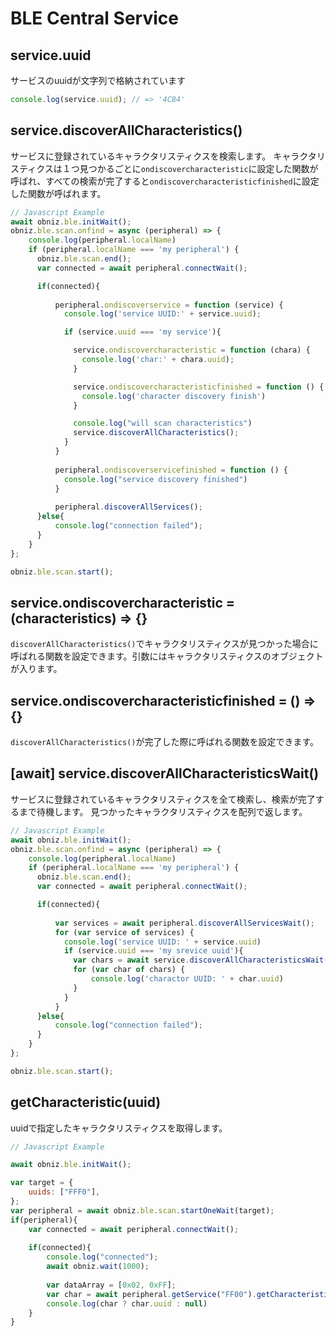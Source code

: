 # BLE Central Service

## service.uuid

サービスのuuidが文字列で格納されています

```javascript
console.log(service.uuid); // => '4C84'
```

## service.discoverAllCharacteristics()

サービスに登録されているキャラクタリスティクスを検索します。
キャラクタリスティクスは１つ見つかるごとに`ondiscovercharacteristic`に設定した関数が呼ばれ、すべての検索が完了すると`ondiscovercharacteristicfinished`に設定した関数が呼ばれます。

```Javascript
// Javascript Example
await obniz.ble.initWait();
obniz.ble.scan.onfind = async (peripheral) => {
    console.log(peripheral.localName)
    if (peripheral.localName === 'my peripheral') {
      obniz.ble.scan.end();
      var connected = await peripheral.connectWait();

      if(connected){
        
          peripheral.ondiscoverservice = function (service) {
            console.log('service UUID:' + service.uuid);

            if (service.uuid === 'my service'){

              service.ondiscovercharacteristic = function (chara) {
                console.log('char:' + chara.uuid);
              }

              service.ondiscovercharacteristicfinished = function () {
                console.log('character discovery finish')
              }

              console.log("will scan characteristics")
              service.discoverAllCharacteristics();
            }
          }
        
          peripheral.ondiscoverservicefinished = function () {
            console.log("service discovery finished")
          }
        
          peripheral.discoverAllServices();
      }else{
          console.log("connection failed");
      }
    }
};

obniz.ble.scan.start();
```

## service.ondiscovercharacteristic = (characteristics) => {}

`discoverAllCharacteristics()`でキャラクタリスティクスが見つかった場合に呼ばれる関数を設定できます。引数にはキャラクタリスティクスのオブジェクトが入ります。

## service.ondiscovercharacteristicfinished = () => {}

`discoverAllCharacteristics()`が完了した際に呼ばれる関数を設定できます。

## \[await] service.discoverAllCharacteristicsWait()

サービスに登録されているキャラクタリスティクスを全て検索し、検索が完了するまで待機します。
見つかったキャラクタリスティクスを配列で返します。

```Javascript
// Javascript Example
await obniz.ble.initWait();
obniz.ble.scan.onfind = async (peripheral) => {
    console.log(peripheral.localName)
    if (peripheral.localName === 'my peripheral') {
      obniz.ble.scan.end();
      var connected = await peripheral.connectWait();

      if(connected){
        
          var services = await peripheral.discoverAllServicesWait();
          for (var service of services) {
            console.log('service UUID: ' + service.uuid)
            if (service.uuid === 'my srevice uuid'){
              var chars = await service.discoverAllCharacteristicsWait();
              for (var char of chars) {
                  console.log('charactor UUID: ' + char.uuid)
              }
            }
          }
      }else{
          console.log("connection failed");
      }
    }
};

obniz.ble.scan.start();
```

## getCharacteristic(uuid)

uuidで指定したキャラクタリスティクスを取得します。

```Javascript
// Javascript Example

await obniz.ble.initWait(); 

var target = {
    uuids: ["FFF0"],
};
var peripheral = await obniz.ble.scan.startOneWait(target);
if(peripheral){
    var connected = await peripheral.connectWait();
    
    if(connected){
        console.log("connected");
        await obniz.wait(1000);
    
        var dataArray = [0x02, 0xFF];
        var char = await peripheral.getService("FF00").getCharacteristic("FF01");
        console.log(char ? char.uuid : null)
    }
}

```


